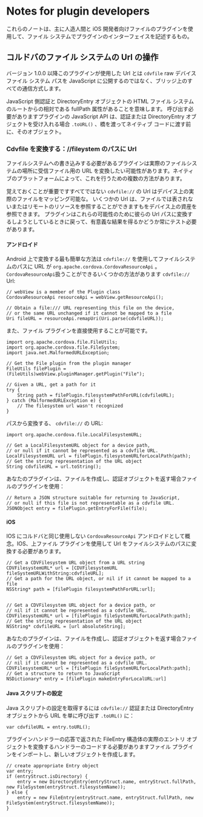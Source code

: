 <!---
    Licensed to the Apache Software Foundation (ASF) under one
    or more contributor license agreements.  See the NOTICE file
    distributed with this work for additional information
    regarding copyright ownership.  The ASF licenses this file
    to you under the Apache License, Version 2.0 (the
    "License"); you may not use this file except in compliance
    with the License.  You may obtain a copy of the License at

      http://www.apache.org/licenses/LICENSE-2.0

    Unless required by applicable law or agreed to in writing,
    software distributed under the License is distributed on an
    "AS IS" BASIS, WITHOUT WARRANTIES OR CONDITIONS OF ANY
    KIND, either express or implied.  See the License for the
    specific language governing permissions and limitations
    under the License.
-->

# Notes for plugin developers

これらのノートは、主に人造人間と iOS 開発者向けファイルのプラグインを使用して、ファイル システムでプラグインのインターフェイスを記述するもの。

## コルドバのファイル システムの Url の操作

バージョン 1.0.0 以降このプラグインが使用した Url とは `cdvfile` raw デバイス ファイル システム パスを JavaScript に公開するのではなく、ブリッジ上のすべての通信方式します。

JavaScript 側認証と DirectoryEntry オブジェクトの HTML ファイル システムのルートからの相対である fullPath 属性があることを意味します。 呼び出す必要がありますプラグインの JavaScript API は、認証または DirectoryEntry オブジェクトを受け入れる場合 `.toURL()` 、橋を渡ってネイティブ コードに渡す前に、そのオブジェクト。

### Cdvfile を変換する：//fileystem のパスに Url

ファイルシステムへの書き込みする必要があるプラグインは実際のファイルシステムの場所に受信ファイル用の URL を変換したい可能性があります。ネイティブのプラットフォームによって、これを行うための複数の方法があります。

覚えておくことが重要ですすべてではない `cdvfile://` の Url はデバイス上の実際のファイルをマッピング可能な。 いくつかの Url は、ファイルでは表されないまたはリモートのリソースを参照することができますもをデバイス上の資産を参照できます。 プラグインはこれらの可能性のために彼らの Url パスに変換するしようとしているときに戻って、有意義な結果を得るかどうか常にテスト必要があります。

#### アンドロイド

Android 上で変換する最も簡単な方法は `cdvfile://` を使用してファイルシステムのパスに URL が `org.apache.cordova.CordovaResourceApi` 。 `CordovaResourceApi`扱うことができるいくつかの方法があります `cdvfile://` Url:

    // webView is a member of the Plugin class
    CordovaResourceApi resourceApi = webView.getResourceApi();
    
    // Obtain a file:/// URL representing this file on the device,
    // or the same URL unchanged if it cannot be mapped to a file
    Uri fileURL = resourceApi.remapUri(Uri.parse(cdvfileURL));
    

また、ファイル プラグインを直接使用することが可能です。

    import org.apache.cordova.file.FileUtils;
    import org.apache.cordova.file.FileSystem;
    import java.net.MalformedURLException;
    
    // Get the File plugin from the plugin manager
    FileUtils filePlugin = (FileUtils)webView.pluginManager.getPlugin("File");
    
    // Given a URL, get a path for it
    try {
        String path = filePlugin.filesystemPathForURL(cdvfileURL);
    } catch (MalformedURLException e) {
        // The filesystem url wasn't recognized
    }
    

パスから変換する、 `cdvfile://` の URL:

    import org.apache.cordova.file.LocalFilesystemURL;
    
    // Get a LocalFilesystemURL object for a device path,
    // or null if it cannot be represented as a cdvfile URL.
    LocalFilesystemURL url = filePlugin.filesystemURLforLocalPath(path);
    // Get the string representation of the URL object
    String cdvfileURL = url.toString();
    

あなたのプラグインは、ファイルを作成し、認証オブジェクトを返す場合ファイルのプラグインを使用：

    // Return a JSON structure suitable for returning to JavaScript,
    // or null if this file is not representable as a cdvfile URL.
    JSONObject entry = filePlugin.getEntryForFile(file);
    

#### iOS

IOS にコルドバと同じ使用しない `CordovaResourceApi` アンドロイドとして概念。IOS、上ファイル プラグインを使用して Url をファイルシステムのパスに変換する必要があります。

    // Get a CDVFilesystem URL object from a URL string
    CDVFilesystemURL* url = [CDVFilesystemURL fileSystemURLWithString:cdvfileURL];
    // Get a path for the URL object, or nil if it cannot be mapped to a file
    NSString* path = [filePlugin filesystemPathForURL:url];
    
    
    // Get a CDVFilesystem URL object for a device path, or
    // nil if it cannot be represented as a cdvfile URL.
    CDVFilesystemURL* url = [filePlugin fileSystemURLforLocalPath:path];
    // Get the string representation of the URL object
    NSString* cdvfileURL = [url absoluteString];
    

あなたのプラグインは、ファイルを作成し、認証オブジェクトを返す場合ファイルのプラグインを使用：

    // Get a CDVFilesystem URL object for a device path, or
    // nil if it cannot be represented as a cdvfile URL.
    CDVFilesystemURL* url = [filePlugin fileSystemURLforLocalPath:path];
    // Get a structure to return to JavaScript
    NSDictionary* entry = [filePlugin makeEntryForLocalURL:url]
    

#### Java スクリプトの設定

Java スクリプトの設定を取得するには `cdvfile://` 認証または DirectoryEntry オブジェクトから URL を単に呼び出す `.toURL()` に：

    var cdvfileURL = entry.toURL();
    

プラグインハンドラーの応答で返された FileEntry 構造体の実際のエントリ オブジェクトを変換するハンドラーのコードする必要がありますファイル プラグインをインポートし、新しいオブジェクトを作成します。

    // create appropriate Entry object
    var entry;
    if (entryStruct.isDirectory) {
        entry = new DirectoryEntry(entryStruct.name, entryStruct.fullPath, new FileSystem(entryStruct.filesystemName));
    } else {
        entry = new FileEntry(entryStruct.name, entryStruct.fullPath, new FileSystem(entryStruct.filesystemName));
    }